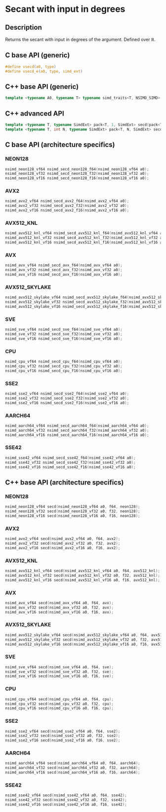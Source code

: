<!--

Copyright (c) 2019 Agenium Scale

Permission is hereby granted, free of charge, to any person obtaining a copy
of this software and associated documentation files (the "Software"), to deal
in the Software without restriction, including without limitation the rights
to use, copy, modify, merge, publish, distribute, sublicense, and/or sell
copies of the Software, and to permit persons to whom the Software is
furnished to do so, subject to the following conditions:

The above copyright notice and this permission notice shall be included in all
copies or substantial portions of the Software.

THE SOFTWARE IS PROVIDED "AS IS", WITHOUT WARRANTY OF ANY KIND, EXPRESS OR
IMPLIED, INCLUDING BUT NOT LIMITED TO THE WARRANTIES OF MERCHANTABILITY,
FITNESS FOR A PARTICULAR PURPOSE AND NONINFRINGEMENT. IN NO EVENT SHALL THE
AUTHORS OR COPYRIGHT HOLDERS BE LIABLE FOR ANY CLAIM, DAMAGES OR OTHER
LIABILITY, WHETHER IN AN ACTION OF CONTRACT, TORT OR OTHERWISE, ARISING FROM,
OUT OF OR IN CONNECTION WITH THE SOFTWARE OR THE USE OR OTHER DEALINGS IN THE
SOFTWARE.

-->

# Secant with input in degrees

## Description

Returns the secant with input in degrees of the argument. Defined over $ℝ$.

## C base API (generic)

```c
#define vsecd(a0, type)
#define vsecd_e(a0, type, simd_ext)
```

## C++ base API (generic)

```c++
template <typename A0, typename T> typename simd_traits<T, NSIMD_SIMD>::simd_vector secd(A0 a0, T);
```

## C++ advanced API

```c++
template <typename T, typename SimdExt> pack<T, 1, SimdExt> secd(pack<T, 1, SimdExt> const& a0);
template <typename T, int N, typename SimdExt> pack<T, N, SimdExt> secd(pack<T, N, SimdExt> const& a0);
```

## C base API (architecture specifics)

### NEON128

```c
nsimd_neon128_vf64 nsimd_secd_neon128_f64(nsimd_neon128_vf64 a0);
nsimd_neon128_vf32 nsimd_secd_neon128_f32(nsimd_neon128_vf32 a0);
nsimd_neon128_vf16 nsimd_secd_neon128_f16(nsimd_neon128_vf16 a0);
```

### AVX2

```c
nsimd_avx2_vf64 nsimd_secd_avx2_f64(nsimd_avx2_vf64 a0);
nsimd_avx2_vf32 nsimd_secd_avx2_f32(nsimd_avx2_vf32 a0);
nsimd_avx2_vf16 nsimd_secd_avx2_f16(nsimd_avx2_vf16 a0);
```

### AVX512_KNL

```c
nsimd_avx512_knl_vf64 nsimd_secd_avx512_knl_f64(nsimd_avx512_knl_vf64 a0);
nsimd_avx512_knl_vf32 nsimd_secd_avx512_knl_f32(nsimd_avx512_knl_vf32 a0);
nsimd_avx512_knl_vf16 nsimd_secd_avx512_knl_f16(nsimd_avx512_knl_vf16 a0);
```

### AVX

```c
nsimd_avx_vf64 nsimd_secd_avx_f64(nsimd_avx_vf64 a0);
nsimd_avx_vf32 nsimd_secd_avx_f32(nsimd_avx_vf32 a0);
nsimd_avx_vf16 nsimd_secd_avx_f16(nsimd_avx_vf16 a0);
```

### AVX512_SKYLAKE

```c
nsimd_avx512_skylake_vf64 nsimd_secd_avx512_skylake_f64(nsimd_avx512_skylake_vf64 a0);
nsimd_avx512_skylake_vf32 nsimd_secd_avx512_skylake_f32(nsimd_avx512_skylake_vf32 a0);
nsimd_avx512_skylake_vf16 nsimd_secd_avx512_skylake_f16(nsimd_avx512_skylake_vf16 a0);
```

### SVE

```c
nsimd_sve_vf64 nsimd_secd_sve_f64(nsimd_sve_vf64 a0);
nsimd_sve_vf32 nsimd_secd_sve_f32(nsimd_sve_vf32 a0);
nsimd_sve_vf16 nsimd_secd_sve_f16(nsimd_sve_vf16 a0);
```

### CPU

```c
nsimd_cpu_vf64 nsimd_secd_cpu_f64(nsimd_cpu_vf64 a0);
nsimd_cpu_vf32 nsimd_secd_cpu_f32(nsimd_cpu_vf32 a0);
nsimd_cpu_vf16 nsimd_secd_cpu_f16(nsimd_cpu_vf16 a0);
```

### SSE2

```c
nsimd_sse2_vf64 nsimd_secd_sse2_f64(nsimd_sse2_vf64 a0);
nsimd_sse2_vf32 nsimd_secd_sse2_f32(nsimd_sse2_vf32 a0);
nsimd_sse2_vf16 nsimd_secd_sse2_f16(nsimd_sse2_vf16 a0);
```

### AARCH64

```c
nsimd_aarch64_vf64 nsimd_secd_aarch64_f64(nsimd_aarch64_vf64 a0);
nsimd_aarch64_vf32 nsimd_secd_aarch64_f32(nsimd_aarch64_vf32 a0);
nsimd_aarch64_vf16 nsimd_secd_aarch64_f16(nsimd_aarch64_vf16 a0);
```

### SSE42

```c
nsimd_sse42_vf64 nsimd_secd_sse42_f64(nsimd_sse42_vf64 a0);
nsimd_sse42_vf32 nsimd_secd_sse42_f32(nsimd_sse42_vf32 a0);
nsimd_sse42_vf16 nsimd_secd_sse42_f16(nsimd_sse42_vf16 a0);
```

## C++ base API (architecture specifics)

### NEON128

```c
nsimd_neon128_vf64 secd(nsimd_neon128_vf64 a0, f64, neon128);
nsimd_neon128_vf32 secd(nsimd_neon128_vf32 a0, f32, neon128);
nsimd_neon128_vf16 secd(nsimd_neon128_vf16 a0, f16, neon128);
```

### AVX2

```c
nsimd_avx2_vf64 secd(nsimd_avx2_vf64 a0, f64, avx2);
nsimd_avx2_vf32 secd(nsimd_avx2_vf32 a0, f32, avx2);
nsimd_avx2_vf16 secd(nsimd_avx2_vf16 a0, f16, avx2);
```

### AVX512_KNL

```c
nsimd_avx512_knl_vf64 secd(nsimd_avx512_knl_vf64 a0, f64, avx512_knl);
nsimd_avx512_knl_vf32 secd(nsimd_avx512_knl_vf32 a0, f32, avx512_knl);
nsimd_avx512_knl_vf16 secd(nsimd_avx512_knl_vf16 a0, f16, avx512_knl);
```

### AVX

```c
nsimd_avx_vf64 secd(nsimd_avx_vf64 a0, f64, avx);
nsimd_avx_vf32 secd(nsimd_avx_vf32 a0, f32, avx);
nsimd_avx_vf16 secd(nsimd_avx_vf16 a0, f16, avx);
```

### AVX512_SKYLAKE

```c
nsimd_avx512_skylake_vf64 secd(nsimd_avx512_skylake_vf64 a0, f64, avx512_skylake);
nsimd_avx512_skylake_vf32 secd(nsimd_avx512_skylake_vf32 a0, f32, avx512_skylake);
nsimd_avx512_skylake_vf16 secd(nsimd_avx512_skylake_vf16 a0, f16, avx512_skylake);
```

### SVE

```c
nsimd_sve_vf64 secd(nsimd_sve_vf64 a0, f64, sve);
nsimd_sve_vf32 secd(nsimd_sve_vf32 a0, f32, sve);
nsimd_sve_vf16 secd(nsimd_sve_vf16 a0, f16, sve);
```

### CPU

```c
nsimd_cpu_vf64 secd(nsimd_cpu_vf64 a0, f64, cpu);
nsimd_cpu_vf32 secd(nsimd_cpu_vf32 a0, f32, cpu);
nsimd_cpu_vf16 secd(nsimd_cpu_vf16 a0, f16, cpu);
```

### SSE2

```c
nsimd_sse2_vf64 secd(nsimd_sse2_vf64 a0, f64, sse2);
nsimd_sse2_vf32 secd(nsimd_sse2_vf32 a0, f32, sse2);
nsimd_sse2_vf16 secd(nsimd_sse2_vf16 a0, f16, sse2);
```

### AARCH64

```c
nsimd_aarch64_vf64 secd(nsimd_aarch64_vf64 a0, f64, aarch64);
nsimd_aarch64_vf32 secd(nsimd_aarch64_vf32 a0, f32, aarch64);
nsimd_aarch64_vf16 secd(nsimd_aarch64_vf16 a0, f16, aarch64);
```

### SSE42

```c
nsimd_sse42_vf64 secd(nsimd_sse42_vf64 a0, f64, sse42);
nsimd_sse42_vf32 secd(nsimd_sse42_vf32 a0, f32, sse42);
nsimd_sse42_vf16 secd(nsimd_sse42_vf16 a0, f16, sse42);
```